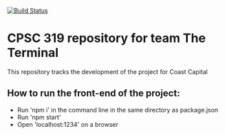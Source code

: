 [![Build Status](https://travis-ci.org/CPSC319-2017w1/coast.the-terminal.svg?branch=master)](https://travis-ci.org/CPSC319-2017w1/coast.the-terminal)

# CPSC 319 repository for team The Terminal

This repository tracks the development of the project for Coast Capital

## How to run the front-end of the project:
* Run 'npm i' in the command line in the same directory as package.json
* Run 'npm start'
* Open 'localhost:1234' on a browser
